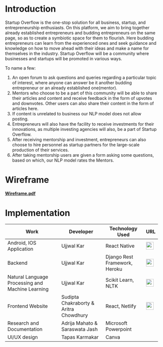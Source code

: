 # Introduction
 
Startup Overflow is the one-stop solution for all business, startup, and entrepreneurship enthusiasts. On this platform, we aim to bring together already established entrepreneurs and budding entrepreneurs on the same page, so as to create a symbiotic space for them to flourish. Here budding entrepreneurs can learn from the experienced ones and seek guidance and knowledge on how to move ahead with their ideas and make a name for themselves in the industry. Startup Overflow will be a community where businesses and startups will be promoted in various ways. 

To name a few:

1. An open forum to ask questions and queries regarding a particular topic of interest, where anyone can answer be it another budding entrepreneur or an already established one(mentor). 
2. Mentors who choose to be a part of this community will be able to share their articles and content and receive feedback in the form of upvotes and downvotes. Other users can also share their content in the form of articles here. 
3. If content is unrelated to business our NLP model does not allow posting.
4. Entrepreneurs will also have the facility to receive investments for their innovations, as multiple investing agencies will also, be a part of Startup Overflow. 
4. After receiving mentorship and investment, entrepreneurs can also choose to hire personnel as startup partners for the large-scale production of their services. 
5. After taking mentorship users are given a form asking some questions, based on which, our NLP model rates the Mentors.

# Wireframe

<a href="https://drive.google.com/file/d/1HQlQI8rZtP2bYngcj6a2NYO57ZkrexjX/view?usp=sharing"><b> Wireframe.pdf </b></a>

# Implementation

| Work | Developer | Technology Used | URL |
|------|-----------|-----|--| 
| Android, IOS Application | Ujjwal Kar | React Native | <a href="https://github.com/Startup-Overflow/android-ios-application"><img src="https://user-images.githubusercontent.com/55041104/196239892-a908f27d-c8e4-41c3-81de-efcd916ba353.png" width="25px"></a> |
| Backend | Ujjwal Kar | Django Rest Framework, Heroku | <a href="https://github.com/Startup-Overflow/Backend"><img src="https://user-images.githubusercontent.com/55041104/196239892-a908f27d-c8e4-41c3-81de-efcd916ba353.png" width="25px"></a> |
| Natural Language Processing and Machine Learning | Ujjwal Kar | Scikit Learn, NLTK | <a href="https://github.com/Uncoded-AI/docType"><img src="https://user-images.githubusercontent.com/55041104/196239892-a908f27d-c8e4-41c3-81de-efcd916ba353.png" width="25px"></a> |
| Frontend Website | Sudipta Chakraborty & Aritra Chowdhury | React, Netlify | <a href="https://github.com/Startup-Overflow/Startup-Overflow-Web"><img src="https://user-images.githubusercontent.com/55041104/196239892-a908f27d-c8e4-41c3-81de-efcd916ba353.png" width="25px"></a> |
| Research and Documentation | Adrija Mahato & Saraswata Jash | Microsoft Powerpoint | |
| UI/UX design | Tapas Karmakar | Canva | |
